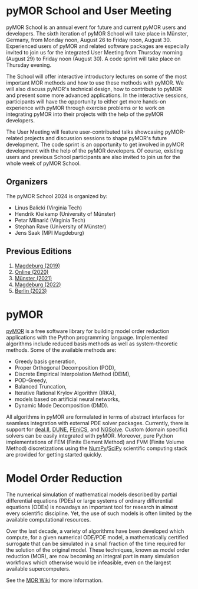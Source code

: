<!--
.. title: About
.. slug: about
.. type: text
.. pagekind: front_page
-->

# pyMOR School and User Meeting

pyMOR School is an annual event for future and current pyMOR users and developers.
The sixth iteration of pyMOR School will take place in Münster, Germany, from Monday noon, August 26 to Friday noon, August 30.
Experienced users of pyMOR and related software packages are especially invited to join us for the integrated User
Meeting from Thursday morning (August 29) to Friday noon (August 30).
A code sprint will take place on Thursday evening.

The School will offer interactive introductory lectures on some of the most important MOR methods and how to use these
methods with pyMOR.
We will also discuss pyMOR's technical design, how to contribute to pyMOR and present some more advanced applications.
In the interactive sessions, participants will have the opportunity to either get more hands-on experience with pyMOR
through exercise problems or to work on integrating pyMOR into their projects with the help of the pyMOR
developers.

The User Meeting will feature user-contributed talks showcasing pyMOR-related projects and discussion sessions to
shape pyMOR's future development.
The code sprint is an opportunity to get involved in pyMOR development with the help of the pyMOR developers.
Of course, existing users and previous School participants are also invited to join us for the whole week of pyMOR School.

## Organizers

The pyMOR School 2024 is organized by:

- Linus Balicki (Virginia Tech)
- Hendrik Kleikamp (University of Münster)
- Petar Mlinarić (Virginia Tech)
- Stephan Rave (University of Münster)
- Jens Saak (MPI Magdeburg)

## Previous Editions

1. [Magdeburg (2019)](https://2019.school.pymor.org/)
2. [Online (2020)](https://2020.school.pymor.org/)
3. [Münster (2021)](https://2021.school.pymor.org/)
4. [Magdeburg (2022)](https://2022.school.pymor.org/)
5. [Berlin (2023)](https://2023.school.pymor.org/)

# pyMOR

[pyMOR](https://pymor.org) is a free software library for building model order
reduction applications with the Python programming language.
Implemented algorithms include reduced basis methods as well as system-theoretic
methods.
Some of the available methods are:

- Greedy basis generation,
- Proper Orthogonal Decomposition (POD),
- Discrete Empirical Interpolation Method (DEIM),
- POD-Greedy,
- Balanced Truncation,
- Iterative Rational Krylov Algorithm (IRKA),
- models based on artificial neural networks,
- Dynamic Mode Decomposition (DMD).

All algorithms in pyMOR are formulated in terms of abstract interfaces for
seamless integration with external PDE solver packages.
Currently, there is support for [deal.II](https://dealii.org),
[DUNE](https://dune-project.org), [FEniCS](https://fenicsproject.org), and
[NGSolve](https://ngsolve.org).
Custom (domain specific) solvers can be easily integrated with pyMOR.
Moreover, pure Python implementations of FEM (Finite Element Method) and FVM
(Finite Volume Method) discretizations using the
[NumPy](https://numpy.org)/[SciPy](https://scipy.org) scientific computing stack
are provided for getting started quickly.

# Model Order Reduction

The numerical simulation of mathematical models described by partial
differential equations (PDEs) or large systems of ordinary differential
equations (ODEs) is nowadays an important tool for research in almost every
scientific discipline.
Yet, the use of such models is often limited by the available computational
resources.

Over the last decade, a variety of algorithms have been developed which compute,
for a given numerical ODE/PDE model, a mathematically certified surrogate that
can be simulated in a small fraction of the time required for the solution of
the original model.
These techniques, known as model order reduction (MOR), are now becoming an
integral part in many simulation workflows which otherwise would be infeasible,
even on the largest available supercomputers.

See the [MOR Wiki](https://morwiki.mpi-magdeburg.mpg.de/morwiki) for more
information.
